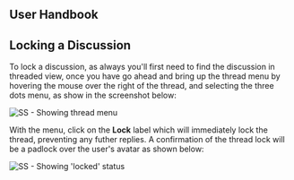 ## User Handbook

## Locking a Discussion

To lock a discussion, as always you'll first need to find the discussion in threaded view, once you have go ahead and bring up the thread menu by hovering the mouse over the right of the thread, and selecting the three dots menu, as show in the screenshot below:

![SS - Showing thread menu](http://i.imgur.com/EXfRXAZ.png)

With the menu, click on the **Lock** label which will immediately lock the thread, preventing any futher replies. A confirmation of the thread lock will be a padlock over the user's avatar as shown below:

![SS - Showing 'locked' status](http://i.imgur.com/PCENhwL.png)
